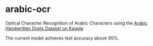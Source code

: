 # arabic-ocr
Optical Character Recognition of Arabic Characters using the [Arabic Handwritten Digits Dataset on Kaggle](https://www.kaggle.com/mloey1/ahdd1)

The current model achieves test accuracy above 95%.
